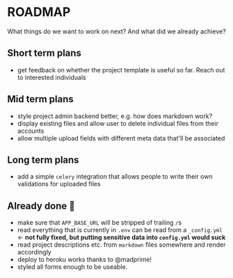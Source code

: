 # ROADMAP
What things do we want to work on next? And what did we already achieve?

## Short term plans
- get feedback on whether the project template is useful so far. Reach out to interested individuals

## Mid term plans
- style project admin backend better, e.g. how does markdown work?
- display existing files and allow user to delete individual files from their accounts
- allow multiple upload fields with different meta data that'll be associated
## Long term plans
- add a simple `celery` integration that allows people to write their own validations for uploaded files

## Already done 🎉
- make sure that `APP_BASE_URL` will be stripped of trailing `/`s
- read everything that is currently in `.env` can be read from a `_config.yml` <- **not fully fixed, but putting sensitive data into `config.yml` would suck**
- read project descriptions etc. from `markdown` files somewhere and render accordingly
- deploy to heroku works thanks to @madprime!
- styled all forms enough to be useable.
